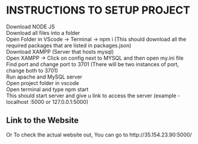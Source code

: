 <h1>INSTRUCTIONS TO SETUP PROJECT</h1>  
Download NODE JS
<br>
Download all files into a folder  
<br>
Open Folder in VScode -> Terminal -> npm i (This should download all the required packages that are listed in packages.json)  
<br>
Download XAMPP (Server that hosts mysql)  
<br>
Open XAMPP -> Click on config next to MYSQL and then open my.ini file  
<br>
Find port and change port to 3701 (There will be two instances of port, change both to 3701)  
<br>
Run apache and MySQL server  
<br>
Open project folder in vscode  
<br>
Open terminal and type npm start  
<br>
This should start server and give u link to access the server (example - localhost :5000 or 127.0.0.1:5000)

<h2> Link to the Website </h2>
Or To check the actual website out, You can go to http://35.154.23.90:5000/

